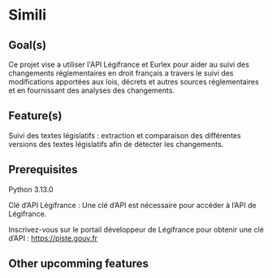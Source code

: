 # Simili

## Goal(s)

Ce projet vise a utiliser l'API Légifrance et Eurlex pour aider au suivi des changements réglementaires en droit français a travers le suivi des modifications apportées aux lois, décrets et autres sources réglementaires et en fournissant des analyses des changements.

## Feature(s)

Suivi des textes législatifs : extraction et comparaison des différentes versions des textes législatifs afin de détecter les changements.

## Prerequisites

Python 3.13.0

Clé d’API Légifrance : Une clé d’API est nécessaire pour accéder à l’API de Légifrance.

Inscrivez-vous sur le portail développeur de Légifrance pour obtenir une clé d’API : https://piste.gouv.fr


## Other upcomming features

